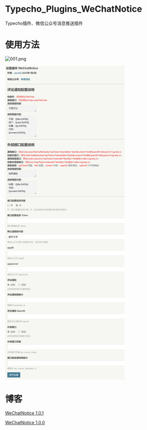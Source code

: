 # Typecho_Plugins_WeChatNotice

Typecho插件、微信公众号消息推送插件

# 使用方法

![001.png](img/001.png)

![002.png](img/002.png)

# 博客

[WeChatNotice 1.0.1](https://blog.zgcwkj.cn/archives/180.html)

[WeChatNotice 1.0.0](https://blog.zgcwkj.cn/archives/67.html)